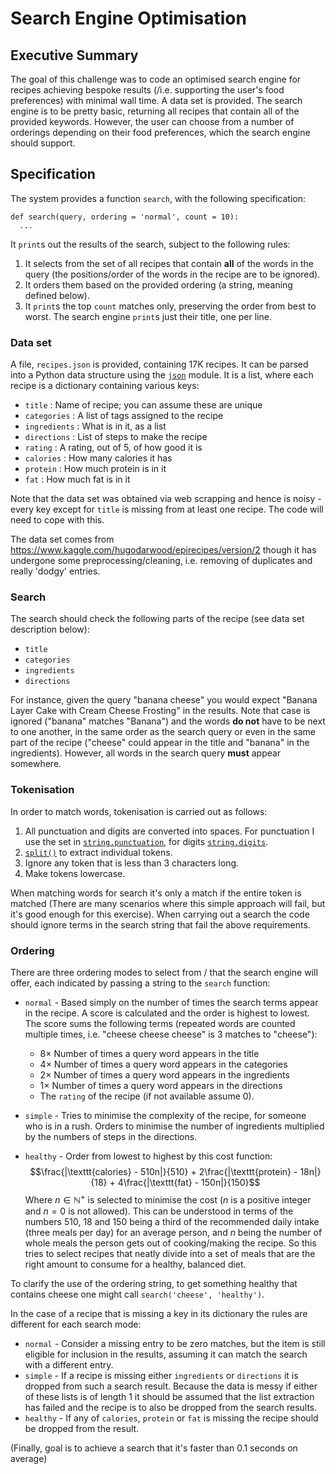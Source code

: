 # Search Engine Optimisation

## Executive Summary

The goal of this challenge was to code an optimised search engine for recipes achieving bespoke results (/i.e. supporting the user's food preferences) with minimal wall time. A data set is provided. The search engine is to be pretty basic, returning all recipes that contain all of the provided keywords. However, the user can choose from a number of orderings depending on their food preferences, which the search engine should support.

## Specification

The system provides a function ``search``, with the following specification:
```
def search(query, ordering = 'normal', count = 10):
  ...
```

It `print`s out the results of the search, subject to the following rules:
1. It selects from the set of all recipes that contain __all__ of the words in the query (the positions/order of the words in the recipe are to be ignored).
2. It orders them based on the provided ordering (a string, meaning defined below).
3. It `print`s the top `count` matches only, preserving the order from best to worst. The search engine `print`s just their title, one per line.


### Data set

A file, `recipes.json` is provided, containing 17K recipes. It can be parsed into a Python data structure using the [`json`](https://docs.python.org/3/library/json.html) module. It is a list, where each recipe is a dictionary containing various keys:
* `title` : Name of recipe; you can assume these are unique
* `categories` : A list of tags assigned to the recipe
* `ingredients` : What is in it, as a list
* `directions` : List of steps to make the recipe
* `rating` : A rating, out of 5, of how good it is
* `calories` : How many calories it has
* `protein` : How much protein is in it
* `fat` : How much fat is in it

Note that the data set was obtained via web scrapping and hence is noisy - every key except for `title` is missing from at least one recipe. The code will need to cope with this.

The data set comes from https://www.kaggle.com/hugodarwood/epirecipes/version/2 though it has undergone some preprocessing/cleaning, i.e. removing of duplicates and really 'dodgy' entries.



### Search

The search should check the following parts of the recipe (see data set description below):
* `title`
* `categories`
* `ingredients`
* `directions`

For instance, given the query "banana cheese" you would expect "Banana Layer Cake with Cream Cheese Frosting" in the results. Note that case is ignored ("banana" matches "Banana") and the words __do not__ have to be next to one another, in the same order as the search query or even in the same part of the recipe ("cheese" could appear in the title and "banana" in the ingredients). However, all words in the search query __must__ appear somewhere.



### Tokenisation

In order to match words, tokenisation is carried out as follows:
1. All punctuation and digits are converted into spaces. For punctuation I use the set in [`string.punctuation`](https://docs.python.org/3/library/string.html#string.punctuation), for digits [`string.digits`](https://docs.python.org/3/library/string.html#string.digits).
2. [`split()`](https://docs.python.org/3/library/stdtypes.html#str.split) to extract individual tokens.
3. Ignore any token that is less than $3$ characters long.
4. Make tokens lowercase.

When matching words for search it's only a match if the entire token is matched (There are many scenarios where this simple approach will fail, but it's good enough for this exercise). When carrying out a search the code should ignore terms in the search string that fail the above requirements.



### Ordering

There are three ordering modes to select from / that the search engine will offer, each indicated by passing a string to the `search` function:
* `normal` - Based simply on the number of times the search terms appear in the recipe. A score is calculated and the order is highest to lowest. The score sums the following terms (repeated words are counted multiple times, i.e. "cheese cheese cheese" is $3$ matches to "cheese"):
    * $8 \times$ Number of times a query word appears in the title
    * $4 \times$ Number of times a query word appears in the categories
    * $2 \times$ Number of times a query word appears in the ingredients
    * $1 \times$ Number of times a query word appears in the directions
    * The `rating` of the recipe (if not available assume $0$).

* `simple` - Tries to minimise the complexity of the recipe, for someone who is in a rush. Orders to minimise the number of ingredients multiplied by the numbers of steps in the directions.

* `healthy` - Order from lowest to highest by this cost function:
$$\frac{|\texttt{calories} - 510n|}{510} + 2\frac{|\texttt{protein} - 18n|}{18} + 4\frac{|\texttt{fat} - 150n|}{150}$$
Where $n \in \mathbb{N}^+$ is selected to minimise the cost ($n$ is a positive integer and $n=0$ is not allowed). This can be understood in terms of the numbers $510$, $18$ and $150$ being a third of the recommended daily intake (three meals per day) for an average person, and $n$ being the number of whole meals the person gets out of cooking/making the recipe. So this tries to select recipes that neatly divide into a set of meals that are the right amount to consume for a healthy, balanced diet.

To clarify the use of the ordering string, to get something healthy that contains cheese one might call `search('cheese', 'healthy')`. 

In the case of a recipe that is missing a key in its dictionary the rules are different for each search mode:
* `normal` - Consider a missing entry to be zero matches, but the item is still eligible for inclusion in the results, assuming it can match the search with a different entry.
* `simple` - If a recipe is missing either `ingredients` or `directions` it is dropped from such a search result. Because the data is messy if either of these lists is of length $1$ it should be assumed that the list extraction has failed and the recipe is to also be dropped from the search results.
* `healthy` - If any of `calories`, `protein` or `fat` is missing the recipe should be dropped from the result.

(Finally, goal is to achieve a search that it's faster than $0.1$ seconds on average)
